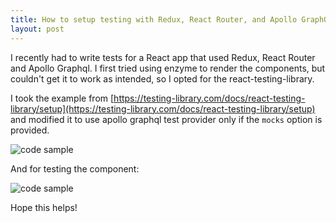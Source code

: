 ```yaml
---
title: How to setup testing with Redux, React Router, and Apollo GraphQL
layout: post
---
```


I recently had to write tests for a React app that used Redux, React Router and
Apollo Graphql. I first tried using enzyme to render the components, but couldn't get it
to work as intended, so I opted for the react-testing-library.

I took the example from [https://testing-library.com/docs/react-testing-library/setup](https://testing-library.com/docs/react-testing-library/setup)
and modified it to use apollo graphql test provider only if the `mocks` option is provided.

![code sample][sample-1]

And for testing the component:

![code sample][sample-2]

Hope this helps!

[sample-1]: {{site.url}}/images/post-assets/2020-07-29-1.png "Code Sample"
[sample-2]: {{site.url}}/images/post-assets/2020-07-29-2.png "Code Sample"